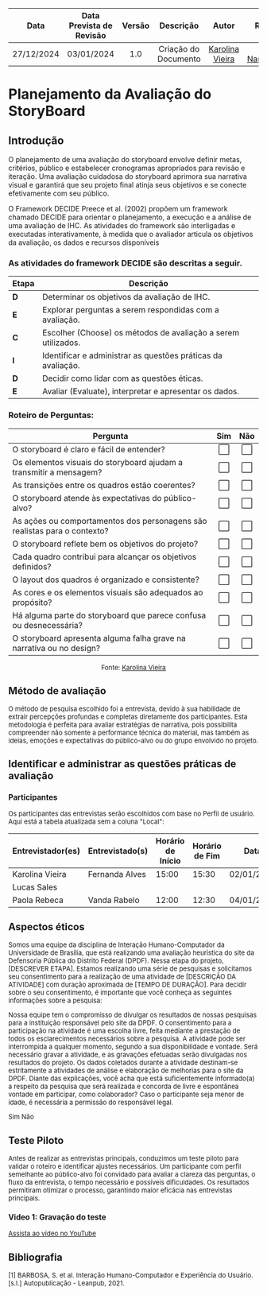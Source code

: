 |    **Data**    | **Data Prevista de Revisão** | **Versão** |        **Descrição**        |                 **Autor**                 |                **Revisor**                 |
|:--------------:|:---------------------------:|:----------:|:---------------------------:|:-----------------------------------------:|:------------------------------------------:|
|  27/12/2024    |        03/01/2024          |    1.0     |     Criação do Documento     | [Karolina Vieira](https://github.com/Karolina91) | [Paola Nascimento](https://github.com/paolaalim) |

# Planejamento da Avaliação do StoryBoard

## Introdução

O planejamento de uma avaliação do storyboard envolve definir metas, critérios, público e estabelecer cronogramas apropriados para revisão e iteração. Uma avaliação cuidadosa do storyboard aprimora sua narrativa visual e garantirá que seu projeto final atinja seus objetivos e se conecte efetivamente com seu público.

O Framework DECIDE Preece et al. (2002) propõem um framework chamado DECIDE para orientar o planejamento, a execução e a análise de uma avaliação de IHC. As atividades do framework são interligadas e executadas interativamente, à medida que o avaliador articula os objetivos da avaliação, os dados e recursos disponíveis

### As atividades do framework DECIDE são descritas a seguir.

| **Etapa** | **Descrição**                                                                 |
|-----------|-------------------------------------------------------------------------------|
| **D**     | Determinar os objetivos da avaliação de IHC.                                 |
| **E**     | Explorar perguntas a serem respondidas com a avaliação.                      |
| **C**     | Escolher (Choose) os métodos de avaliação a serem utilizados.               |
| **I**     | Identificar e administrar as questões práticas da avaliação.                 |
| **D**     | Decidir como lidar com as questões éticas.                                   |
| **E**     | Avaliar (Evaluate), interpretar e apresentar os dados.                      |

### Roteiro de Perguntas:

| **Pergunta**                                                                    | **Sim** | **Não** |
|---------------------------------------------------------------------------------|:-------:|:-------:|
| O storyboard é claro e fácil de entender?                                       |   ⬜    |   ⬜    |
| Os elementos visuais do storyboard ajudam a transmitir a mensagem?              |   ⬜    |   ⬜    |
| As transições entre os quadros estão coerentes?                                 |   ⬜    |   ⬜    |
| O storyboard atende às expectativas do público-alvo?                            |   ⬜    |   ⬜    |
| As ações ou comportamentos dos personagens são realistas para o contexto?       |   ⬜    |   ⬜    |
| O storyboard reflete bem os objetivos do projeto?                               |   ⬜    |   ⬜    |
| Cada quadro contribui para alcançar os objetivos definidos?                     |   ⬜    |   ⬜    |
| O layout dos quadros é organizado e consistente?                                |   ⬜    |   ⬜    |
| As cores e os elementos visuais são adequados ao propósito?                     |   ⬜    |   ⬜    |
| Há alguma parte do storyboard que parece confusa ou desnecessária?              |   ⬜    |   ⬜    |
| O storyboard apresenta alguma falha grave na narrativa ou no design?            |   ⬜    |   ⬜    |

<font size="2"><p style="text-align: center">Fonte:
[Karolina Vieira](https://github.com/Karolina91)

## Método de avaliação 

O método de pesquisa escolhido foi a entrevista, devido à sua habilidade de extrair percepções profundas e completas diretamente dos participantes. Esta metodologia é perfeita para avaliar estratégias de narrativa, pois possibilita compreender não somente a performance técnica do material, mas também as ideias, emoções e expectativas do público-alvo ou do grupo envolvido no projeto.

## Identificar e administrar as questões práticas de avaliação

### Participantes
Os participantes das entrevistas serão escolhidos com base no Perfil de usuário.
Aqui está a tabela atualizada sem a coluna "Local":

| **Entrevistador(es)** | **Entrevistado(s)** | **Horário de Início** | **Horário de Fim** | **Data**       |
|------------------------|---------------------|-----------------------|--------------------|----------------|
| Karolina Vieira        | Fernanda Alves      | 15:00                | 15:30             | 02/01/2025     |
| Lucas Sales            |                     |                      |                   |                |
| Paola Rebeca           | Vanda Rabelo        |   12:00              |    12:30          |   04/01/2025   |


## Aspectos éticos

Somos uma equipe da disciplina de Interação Humano-Computador da Universidade de Brasília, que está realizando uma avaliação heurística do site da Defensoria Pública do Distrito Federal (DPDF). Nessa etapa do projeto, [DESCREVER ETAPA]. Estamos realizando uma série de pesquisas e solicitamos seu consentimento para a realização de uma atividade de [DESCRIÇÃO DA ATIVIDADE] com duração aproximada de [TEMPO DE DURAÇÃO]. Para decidir sobre o seu consentimento, é importante que você conheça as seguintes informações sobre a pesquisa:

Nossa equipe tem o compromisso de divulgar os resultados de nossas pesquisas para a instituição responsável pelo site da DPDF.
O consentimento para a participação na atividade é uma escolha livre, feita mediante a prestação de todos os esclarecimentos necessários sobre a pesquisa.
A atividade pode ser interrompida a qualquer momento, segundo a sua disponibilidade e vontade.
Será necessário gravar a atividade, e as gravações efetuadas serão divulgadas nos resultados do projeto.
Os dados coletados durante a atividade destinam-se estritamente a atividades de análise e elaboração de melhorias para o site da DPDF.
Diante das explicações, você acha que está suficientemente informado(a) a respeito da pesquisa que será realizada e concorda de livre e espontânea vontade em participar, como colaborador? Caso o participante seja menor de idade, é necessária a permissão do responsável legal.

Sim
Não

## Teste Piloto

Antes de realizar as entrevistas principais, conduzimos um teste piloto para validar o roteiro e identificar ajustes necessários. Um participante com perfil semelhante ao público-alvo foi convidado para avaliar a clareza das perguntas, o fluxo da entrevista, o tempo necessário e possíveis dificuldades. Os resultados permitiram otimizar o processo, garantindo maior eficácia nas entrevistas principais.

### Video 1: Gravação do teste

[Assista ao vídeo no YouTube](https://youtu.be/QlN9-J9gJVA)


## Bibliografia

[1] BARBOSA, S. et al. Interação Humano-Computador e Experiência do Usuário. [s.l.] Autopublicação - Leanpub, 2021.

